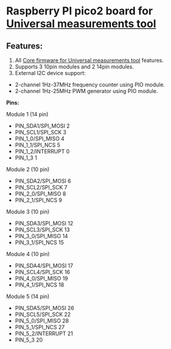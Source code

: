 # Raspberry PI pico2 board for [Universal measurements tool](../../meter_ui)

## Features:
1. All [Core firmware for Universal measurements tool](../../meter_core) features.
2. Supports 3 10pin modules and 2 14pin modules.
3. External I2C device support:
  - 2-channel 1Hz-37MHz frequency counter using PIO module.
  - 2-channel 1Hz-25MHz PWM generator using PIO module.

**Pins:**

Module 1 (14 pin)
- PIN_SDA1/SPI_MOSI 2
- PIN_SCL1/SPI_SCK  3
- PIN_1_0/SPI_MISO  4
- PIN_1_1/SPI_NCS   5
- PIN_1_2/INTERRUPT 0
- PIN_1_3           1

Module 2 (10 pin)
- PIN_SDA2/SPI_MOSI 6
- PIN_SCL2/SPI_SCK  7
- PIN_2_0/SPI_MISO  8
- PIN_2_1/SPI_NCS   9

Module 3 (10 pin)
- PIN_SDA3/SPI_MOSI 12
- PIN_SCL3/SPI_SCK  13
- PIN_3_0/SPI_MISO  14
- PIN_3_1/SPI_NCS   15

Module 4 (10 pin)
- PIN_SDA4/SPI_MOSI 17
- PIN_SCL4/SPI_SCK  16
- PIN_4_0/SPI_MISO  19
- PIN_4_1/SPI_NCS   18

Module 5 (14 pin)
- PIN_SDA5/SPI_MOSI 26
- PIN_SCL5/SPI_SCK  22
- PIN_5_0/SPI_MISO  28
- PIN_5_1/SPI_NCS   27
- PIN_5_2/INTERRUPT 21
- PIN_5_3           20
